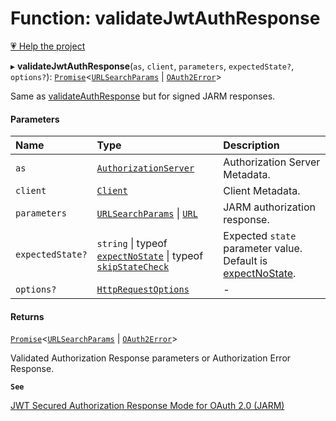 # Function: validateJwtAuthResponse

[💗 Help the project](https://github.com/sponsors/panva)

▸ **validateJwtAuthResponse**(`as`, `client`, `parameters`, `expectedState?`, `options?`): [`Promise`]( https://developer.mozilla.org/docs/Web/JavaScript/Reference/Global_Objects/Promise )\<[`URLSearchParams`]( https://developer.mozilla.org/docs/Web/API/URLSearchParams ) \| [`OAuth2Error`](../interfaces/OAuth2Error.md)\>

Same as [validateAuthResponse](validateAuthResponse.md) but for signed JARM responses.

#### Parameters

| Name | Type | Description |
| :------ | :------ | :------ |
| `as` | [`AuthorizationServer`](../interfaces/AuthorizationServer.md) | Authorization Server Metadata. |
| `client` | [`Client`](../interfaces/Client.md) | Client Metadata. |
| `parameters` | [`URLSearchParams`]( https://developer.mozilla.org/docs/Web/API/URLSearchParams ) \| [`URL`]( https://developer.mozilla.org/docs/Web/API/URL ) | JARM authorization response. |
| `expectedState?` | `string` \| typeof [`expectNoState`](../variables/expectNoState.md) \| typeof [`skipStateCheck`](../variables/skipStateCheck.md) | Expected `state` parameter value. Default is [expectNoState](../variables/expectNoState.md). |
| `options?` | [`HttpRequestOptions`](../interfaces/HttpRequestOptions.md) | - |

#### Returns

[`Promise`]( https://developer.mozilla.org/docs/Web/JavaScript/Reference/Global_Objects/Promise )\<[`URLSearchParams`]( https://developer.mozilla.org/docs/Web/API/URLSearchParams ) \| [`OAuth2Error`](../interfaces/OAuth2Error.md)\>

Validated Authorization Response parameters or Authorization Error Response.

**`See`**

[JWT Secured Authorization Response Mode for OAuth 2.0 (JARM)](https://openid.net/specs/openid-financial-api-jarm.html)
